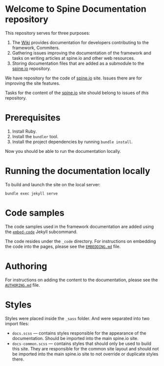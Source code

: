 # Welcome to Spine Documentation repository

This repository serves for three purposes:

1. The [Wiki](https://github.com/SpineEventEngine/documentation/wiki) provides documentation for developers contributing to the framework, Commiters.
2. Gathering issues improving the documentation of the framework and tasks on writing articles at spine.io and other web resources.
3. Storing documentation files that are added as a submodule to the [spine.io](https://github.com/SpineEventEngine/spine.io) repository.

We have repository for the code of [spine.io](https://spine.io) site. Issues there are for improving the site features. 

Tasks for the content of the [spine.io](https://spine.io) site should belong to issues of _this_ repository.

# Prerequisites

1. Install Ruby.
2. Install the `bundler` tool.
3. Install the project dependencies by running `bundle install`.

Now you should be able to run the documentation locally.

# Running the documentation locally

To build and launch the site on the local server:
```
bundle exec jekyll serve
```

# Code samples

The code samples used in the framework documentation are added using
the [`embed-code`](https://github.com/SpineEventEngine/embed-code) Jekyll subcommand.

The code resides under the `_code` directory. For instructions on embedding the code into the pages,
please see the [`EMBEDDING.md`](https://github.com/SpineEventEngine/spine.io/blob/master/_code/EMBEDDING.md) file.

# Authoring

For instructions on adding the content to the documentation, please see
the [`AUTHORING.md`](https://github.com/SpineEventEngine/spine.io/blob/master/AUTHORING.md) file.

# Styles

Styles were placed inside the `_sass` folder. And were separated into two import files:
- `docs.scss` — contains styles responsible for the appearance of the documentation. 
Should be imported into the main spine.io site.
- `docs-common.scss` — contains styles that should only be used to build this site. 
They are responsible for the common site layout and should not be imported into 
the main spine.io site to not override or duplicate styles there.

